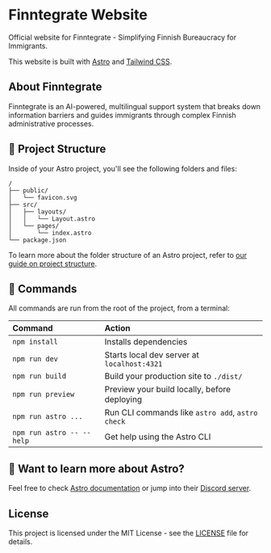# Finntegrate Website

Official website for Finntegrate - Simplifying Finnish Bureaucracy for Immigrants.

This website is built with [Astro](https://astro.build/) and [Tailwind CSS](https://tailwindcss.com/).

## About Finntegrate

Finntegrate is an AI-powered, multilingual support system that breaks down information barriers and guides immigrants through complex Finnish administrative processes.

## 🚀 Project Structure

Inside of your Astro project, you'll see the following folders and files:

```text
/
├── public/
│   └── favicon.svg
├── src/
│   ├── layouts/
│   │   └── Layout.astro
│   └── pages/
│       └── index.astro
└── package.json
```

To learn more about the folder structure of an Astro project, refer to [our guide on project structure](https://docs.astro.build/en/basics/project-structure/).

## 🧞 Commands

All commands are run from the root of the project, from a terminal:

| Command                   | Action                                           |
| :------------------------ | :----------------------------------------------- |
| `npm install`             | Installs dependencies                            |
| `npm run dev`             | Starts local dev server at `localhost:4321`      |
| `npm run build`           | Build your production site to `./dist/`          |
| `npm run preview`         | Preview your build locally, before deploying     |
| `npm run astro ...`       | Run CLI commands like `astro add`, `astro check` |
| `npm run astro -- --help` | Get help using the Astro CLI                     |

## 👀 Want to learn more about Astro?

Feel free to check [Astro documentation](https://docs.astro.build) or jump into their [Discord server](https://astro.build/chat).

## License

This project is licensed under the MIT License - see the [LICENSE](LICENSE) file for details.
